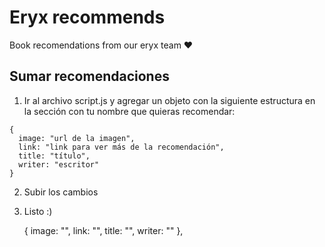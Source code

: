 # Eryx recommends

Book recomendations from our eryx team ❤️

## Sumar recomendaciones

1. Ir al archivo script.js y agregar un objeto con la siguiente estructura en la sección con tu nombre que quieras
   recomendar:

```
{
  image: "url de la imagen",
  link: "link para ver más de la recomendación",
  title: "título",
  writer: "escritor"
}
```

2. Subir los cambios
3. Listo :)


      {
        image: "",
        link: "",
        title: "",
        writer: ""
      },